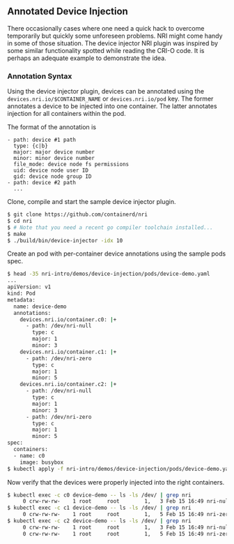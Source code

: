 ## Annotated Device Injection

There occasionally cases where one need a quick hack to overcome
temporarily but quickly some unforeseen problems. NRI might come
handy in some of those situation. The device injector NRI plugin
was inspired by some similar functionality spotted while reading
the CRI-O code. It is perhaps an adequate example to demonstrate
the idea.

### Annotation Syntax

Using the device injector plugin, devices can be annotated using
the `devices.nri.io/$CONTAINER_NAME` or `devices.nri.io/pod` key.
The former annotates a device to be injected into one container.
The latter annotates injection for all containers within the pod.

The format of the annotation is

```
- path: device #1 path
  type: {c|b}
  major: major device number
  minor: minor device number
  file_mode: device node fs permissions
  uid: device node user ID
  gid: device node group ID
- path: device #2 path
  ...
```

Clone, compile and start the sample device injector plugin.

```bash
$ git clone https://github.com/containerd/nri
$ cd nri
$ # Note that you need a recent go compiler toolchain installed...
$ make
$ ./build/bin/device-injector -idx 10
```

Create an pod with per-container device annotations using the sample
pods spec.

```bash
$ head -35 nri-intro/demos/device-injection/pods/device-demo.yaml
...
apiVersion: v1
kind: Pod
metadata:
  name: device-demo
  annotations:
    devices.nri.io/container.c0: |+
      - path: /dev/nri-null
        type: c
        major: 1
        minor: 3
    devices.nri.io/container.c1: |+
      - path: /dev/nri-zero
        type: c
        major: 1
        minor: 5
    devices.nri.io/container.c2: |+
      - path: /dev/nri-null
        type: c
        major: 1
        minor: 3
      - path: /dev/nri-zero
        type: c
        major: 1
        minor: 5
spec:
  containers:
  - name: c0
    image: busybox
$ kubectl apply -f nri-intro/demos/device-injection/pods/device-demo.yaml
```

Now verify that the devices were properly injected into the right containers.

```bash
$ kubectl exec -c c0 device-demo -- ls -ls /dev/ | grep nri
     0 crw-rw-rw-    1 root     root        1,   3 Feb 15 16:49 nri-null
$ kubectl exec -c c1 device-demo -- ls -ls /dev/ | grep nri
     0 crw-rw-rw-    1 root     root        1,   5 Feb 15 16:49 nri-zero
$ kubectl exec -c c2 device-demo -- ls -ls /dev/ | grep nri
     0 crw-rw-rw-    1 root     root        1,   3 Feb 15 16:49 nri-null
     0 crw-rw-rw-    1 root     root        1,   5 Feb 15 16:49 nri-zero
```
